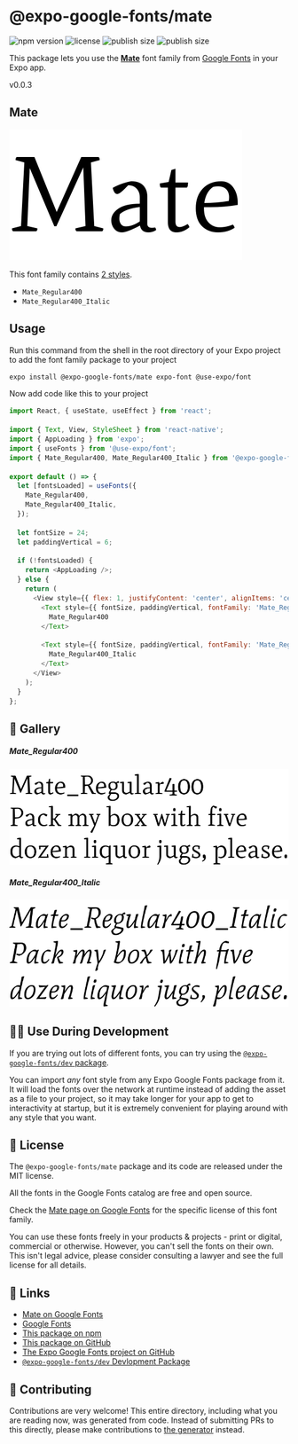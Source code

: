 # @expo-google-fonts/mate

![npm version](https://flat.badgen.net/npm/v/@expo-google-fonts/mate)
![license](https://flat.badgen.net/github/license/expo/google-fonts)
![publish size](https://flat.badgen.net/packagephobia/install/@expo-google-fonts/mate)
![publish size](https://flat.badgen.net/packagephobia/publish/@expo-google-fonts/mate)

This package lets you use the [**Mate**](https://fonts.google.com/specimen/Mate) font family from [Google Fonts](https://fonts.google.com/) in your Expo app.

v0.0.3

## Mate

![Mate](./font-family.png)

This font family contains [2 styles](#-gallery).

- `Mate_Regular400`
- `Mate_Regular400_Italic`

## Usage

Run this command from the shell in the root directory of your Expo project to add the font family package to your project
```sh
expo install @expo-google-fonts/mate expo-font @use-expo/font
```

Now add code like this to your project
```js
import React, { useState, useEffect } from 'react';

import { Text, View, StyleSheet } from 'react-native';
import { AppLoading } from 'expo';
import { useFonts } from '@use-expo/font';
import { Mate_Regular400, Mate_Regular400_Italic } from '@expo-google-fonts/mate';

export default () => {
  let [fontsLoaded] = useFonts({
    Mate_Regular400,
    Mate_Regular400_Italic,
  });

  let fontSize = 24;
  let paddingVertical = 6;

  if (!fontsLoaded) {
    return <AppLoading />;
  } else {
    return (
      <View style={{ flex: 1, justifyContent: 'center', alignItems: 'center' }}>
        <Text style={{ fontSize, paddingVertical, fontFamily: 'Mate_Regular400' }}>
          Mate_Regular400
        </Text>

        <Text style={{ fontSize, paddingVertical, fontFamily: 'Mate_Regular400_Italic' }}>
          Mate_Regular400_Italic
        </Text>
      </View>
    );
  }
};

```

## 🔡 Gallery

##### Mate_Regular400
![Mate_Regular400](./5701b2952429c600058781ef4db8a7525ee3bfcdc98015ed08588eff40647848.ttf.png)

##### Mate_Regular400_Italic
![Mate_Regular400_Italic](./30cd036adcb37680b470e2671c3973733f6900c1cc99419e1fde6201aa100018.ttf.png)


## 👩‍💻 Use During Development

If you are trying out lots of different fonts, you can try using the [`@expo-google-fonts/dev` package](https://github.com/expo/google-fonts/tree/master/font-packages/dev#readme).

You can import *any* font style from any Expo Google Fonts package from it. It will load the fonts
over the network at runtime instead of adding the asset as a file to your project, so it may take longer
for your app to get to interactivity at startup, but it is extremely convenient
for playing around with any style that you want.

## 📖 License

The `@expo-google-fonts/mate` package and its code are released under the MIT license.

All the fonts in the Google Fonts catalog are free and open source.

Check the [Mate page on Google Fonts](https://fonts.google.com/specimen/Mate) for the specific license of this font family.

You can use these fonts freely in your products & projects - print or digital, commercial or otherwise. However, you can't sell the fonts on their own. This isn't legal advice, please consider consulting a lawyer and see the full license for all details.

## 🔗 Links

- [Mate on Google Fonts](https://fonts.google.com/specimen/Mate)
- [Google Fonts](https://fonts.google.com/)
- [This package on npm](https://www.npmjs.com/package/@expo-google-fonts/mate)
- [This package on GitHub](https://github.com/expo/google-fonts/tree/master/font-packages/mate)
- [The Expo Google Fonts project on GitHub](https://github.com/expo/google-fonts)
- [`@expo-google-fonts/dev` Devlopment Package](https://github.com/expo/google-fonts/tree/master/font-packages/dev)


## 🤝 Contributing

Contributions are very welcome! This entire directory, including what you are reading now, was generated from code. Instead of submitting PRs to this directly, please make contributions to [the generator](https://github.com/expo/google-fonts/tree/master/packages/generator) instead.
